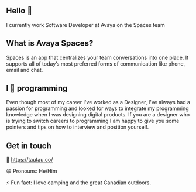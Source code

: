 ## Hello 👋 
I currently work Software Developer at Avaya on the Spaces team

## What is Avaya Spaces?
Spaces is an app that centralizes your team conversations into one place. It supports all of today’s most preferred forms of communication like phone, email and chat.

## I 💚 programming
Even though most of my career I've worked as a Designer, I've always had a passion for programming and looked for ways to integrate my programming knowledge when I was designing digital products. If you are a designer who is trying to switch careers to programming I am happy to give you some pointers and tips on how to interview and position yourself. 

## Get in touch

🔗 https://tautau.co/

😄 Pronouns: He/Him

⚡  Fun fact: I love camping and the great Canadian outdoors.

<!--
**taulant/taulant** is a ✨ _special_ ✨ repository because its `README.md` (this file) appears on your GitHub profile.


-->

